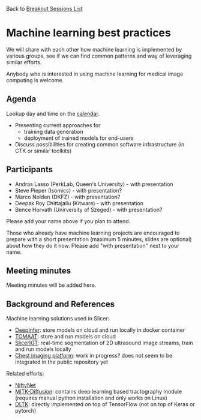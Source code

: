 Back to [Breakout Sessions List](../README.md#breakout-sessions)

# Machine learning best practices

We will share with each other how machine learning is implemented by various groups, see if we can find common patterns and way of leveraging similar efforts.

Anybody who is interested in using machine learning for medical image computing is welcome.

## Agenda

Lookup day and time on the [calendar](../README.md#program-calendar).

* Presenting current approaches for
  * training data generation
  * deployment of trained models for end-users
* Discuss possibilities for creating common software infrastructure (in CTK or similar toolkits)

## Participants
- Andras Lasso (PerkLab, Queen's University) - with presentation
- Steve Pieper (Isomics) - with presentation?
- Marco Nolden (DKFZ) - with presentation?
- Deepak Roy Chittajallu (Kitware) - with presentation
- Bence Horvath (Unirversity of Szeged) - with presentation?

Please add your name above if you plan to attend.

Those who already have machine learning projects are encouraged to prepare with a short presentation (maximum 5 minutes; slides are optional) about how they do it now. Please add "with presentation" next to your name.

## Meeting minutes

Meeting minutes will be added here.

## Background and References

Machine learning solutions used in Slicer:
- [DeepInfer](http://www.deepinfer.org/): store models on cloud and run locally in docker container
- [TOMAAT](https://github.com/faustomilletari/TOMAAT-Slicer): store and run models on cloud
- [SlicerIGT](https://github.com/SlicerIGT/UsAnnotationExport): real-time segmentation of 2D ultrasound image streams, train and run models locally
- [Chest imaging platform](https://na-mic.github.io/ProjectWeek/PW27_2018_Boston/Projects/CIPDeepLearningLungSegmentation/): work in progress? does not seem to be integrated in the public repository yet

Related efforts:
- [NiftyNet](https://github.com/NifTK/NiftyNet)
- [MITK-Diffusion](http://mitk.org/wiki/MitkDiffusion#Requirements): contains deep learning based tractography module (requires manual python installation and only works on Linux)
- [DLTK](https://github.com/DLTK/DLTK): directly implemented on top of TensorFlow (not on top of Keras or pytorch)
